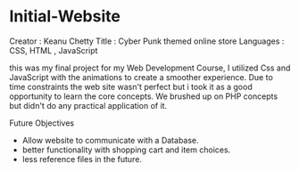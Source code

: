 # Initial-Website

Creator : Keanu Chetty 
Title : Cyber Punk themed online store 
Languages : CSS, HTML , JavaScript

this was my final project for my Web Development Course, I utilized Css and JavaScript with the animations to create a smoother experience. 
Due to time constraints the web site wasn't perfect but i took it as a good opportunity to learn the core concepts. We brushed up on PHP concepts but didn't do any practical application of it.

Future Objectives 
- Allow website to communicate with a Database.
- better functionality with shopping cart and item choices.
- less reference files in the future.

